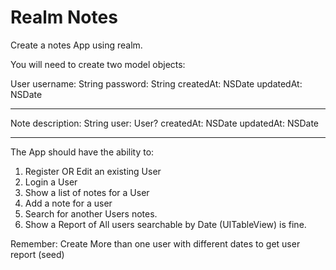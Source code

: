 # Realm Notes

Create a notes App using realm.

You will need to create two model objects:

User
username: String
password: String
createdAt: NSDate
updatedAt: NSDate

---

Note
description: String
user: User?
createdAt: NSDate
updatedAt: NSDate

---

The App should have the ability to:

1. Register OR Edit an existing User
2. Login a User
3. Show a list of notes for a User
4. Add a note for a user
5. Search for another Users notes.
6. Show a Report of All users searchable by Date (UITableView) is fine.

Remember: Create More than one user with different dates to get user report (seed)


 




